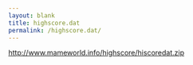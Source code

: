 ```yaml
---
layout: blank
title: highscore.dat
permalink: /highscore.dat/
---
```

http://www.mameworld.info/highscore/hiscoredat.zip
